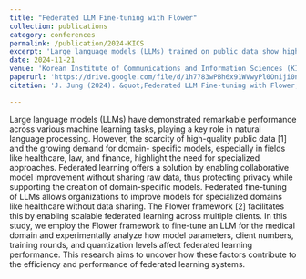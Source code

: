 ```yaml
---
title: "Federated LLM Fine-tuning with Flower"
collection: publications
category: conferences
permalink: /publication/2024-KICS
excerpt: 'Large language models (LLMs) trained on public data show high performance, but the scarcity of quality data and the need for domain-specific models are becoming prominent. Federated learning-based LLM fine-tuning provides a solution by enabling collaborative model improvement without sharing raw data, protecting privacy while creating domain-specific models. In this study, we used the Flower framework to fine-tune a medical domain-specific model and analyzed the impact of model parameters, client numbers, training rounds, and quantization levels on the performance and efficiency of federated learning.'
date: 2024-11-21
venue: 'Korean Institute of Communications and Information Sciences (KICS) <img src="/images/kics.jpeg" alt="KICS Logo" style="width:20px; margin-left:5px; vertical-align:middle;">'
paperurl: 'https://drive.google.com/file/d/1h7783wPBh6x91WVwyPl0Oniji0ncDqjj/view?usp=drive_link'
citation: 'J. Jung (2024). &quot;Federated LLM Fine-tuning with Flower; <i>Korean Institute of Communications and Information Sciences (KICS)</i>.'

---
```


Large language models (LLMs) have demonstrated remarkable performance across various machine learning tasks, playing a key role in natural language processing. However, the scarcity of high-quality public data [1] and the growing demand for domain- specific models, especially in fields like healthcare, law, and finance, highlight the need for specialized approaches. Federated learning offers a solution by enabling collaborative model improvement without sharing raw data, thus protecting privacy while supporting the creation of domain-specific models.
Federated fine-tuning of LLMs allows organizations to improve models for specialized domains like healthcare without data sharing. The Flower framework [2] facilitates this by enabling scalable federated learning across multiple clients. In this study, we employ the Flower framework to fine-tune an LLM for the medical domain and experimentally analyze how model parameters, client numbers, training rounds, and quantization levels affect federated learning performance. This research aims to uncover how these factors contribute to the efficiency and performance of federated learning systems.

<br>
